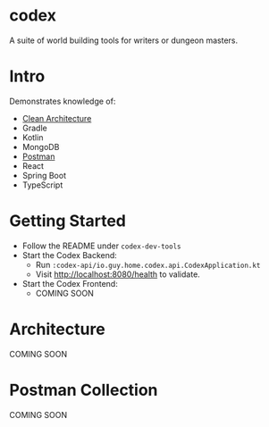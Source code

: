# codex
A suite of world building tools for writers or dungeon masters.

# Intro
Demonstrates knowledge of:
- [Clean Architecture](https://blog.cleancoder.com/uncle-bob/2012/08/13/the-clean-architecture.html)
- Gradle
- Kotlin
- MongoDB
- [Postman](https://www.postman.com/product/what-is-postman/)
- React
- Spring Boot
- TypeScript

# Getting Started
- Follow the README under `codex-dev-tools`
- Start the Codex Backend:
  - Run `:codex-api/io.guy.home.codex.api.CodexApplication.kt`
  - Visit [http://localhost:8080/health](http://localhost:8080/health) to validate.
- Start the Codex Frontend:
  - COMING SOON

# Architecture
COMING SOON

# Postman Collection
COMING SOON